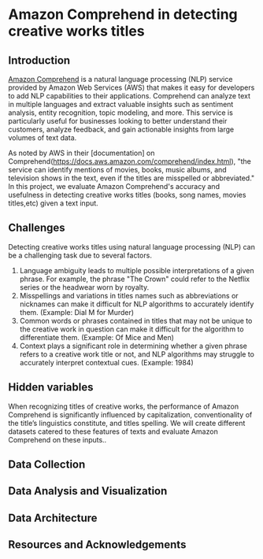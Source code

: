 # Amazon Comprehend in detecting creative works titles

## Introduction
[Amazon Comprehend](https://aws.amazon.com/comprehend/) is a natural language processing (NLP) service provided by Amazon Web Services (AWS) that makes it easy for developers to add NLP capabilities to their applications. Comprehend can analyze text in multiple languages and extract valuable insights such as sentiment analysis, entity recognition, topic modeling, and more. This service is particularly useful for businesses looking to better understand their customers, analyze feedback, and gain actionable insights from large volumes of text data.

As noted by AWS in their [documentation] on Comprehend(https://docs.aws.amazon.com/comprehend/index.html), "the service can identify mentions of movies, books, music albums, and television shows in the text, even if the titles are misspelled or abbreviated." In this project, we evaluate Amazon Comprehend's accuracy and usefulness in detecting creative works titles (books, song names, movies titles,etc) given a text input.
## Challenges
Detecting creative works titles using natural language processing (NLP) can be a challenging task due to several factors. 
1. Language ambiguity leads to multiple possible interpretations of a given phrase. For example, the phrase "The Crown" could refer to the Netflix series or the headwear worn by royalty. 
2. Misspellings and variations in titles names such as abbreviations or nicknames can make it difficult for NLP algorithms to accurately identify them. (Example: Dial M for Murder)
3. Common words or phrases contained in titles that may not be unique to the creative work in question can make it difficult for the algorithm to differentiate them. (Example: Of Mice and Men)
4. Context plays a significant role in determining whether a given phrase refers to a creative work title or not, and NLP algorithms may struggle to accurately interpret contextual cues. (Example: 1984)
## Hidden variables
When recognizing titles of creative works, the performance of Amazon Comprehend is significantly influenced by capitalization, conventionality of the title’s linguistics constitute, and titles spelling. We will create different datasets catered to these features of texts and evaluate Amazon Comprehend on these inputs..

## Data Collection


## Data Analysis and Visualization


## Data Architecture


## Resources and Acknowledgements
